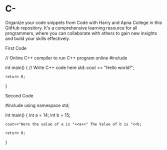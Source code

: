 # C-
Organize your code snippets from Code with Harry and Apna College in this GitHub repository. It's a comprehensive learning resource for all programmers, where you can collaborate with others to gain new insights and build your skills effectively.

First Code 

// Online C++ compiler to run C++ program online
#include <iostream>

int main() {
    // Write C++ code here
    std::cout << "Hello world!";

    return 0;
}
  
  
Second Code 
    
#include<iostream>
using namespace std;

int main()
{
    int a = 14;
    int b = 15;
    
    cout<<"Here the value of a is "<<a<<" The Value of b is "<<b;
    
    return 0;
}    
